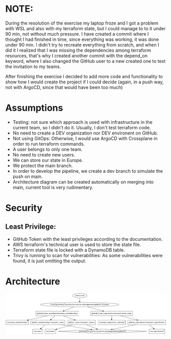# NOTE:
During the resolution of the exercise my laptop froze and I got a problem with WSL  and also with my terraform state, but I could manage to to it under 90 min, not without much pressure. I have created a commit where I thought I had finished in time, since everything was working, it was done under 90 min. 
I didn't try to recreate everything from scratch, and when I did it I realized that I was missing the dependencies among terraform resources, that's why I created another commit with the depend_on keyword, where I also changed the GitHub user to a new created one to test the invitation to my teams. 

After finishing the exercise I decided to add more code and functionality to show how I would create the project if I could decide (again, in a push way, not with ArgoCD, since that would have been too much)

# Assumptions
- Testing: not sure which approach is used with infrastructure in the current team, so I didn't do it. Usually, I don't test terraform code.
- No need to create a DEV organization nor DEV environent on GitHub.
- Not using GitOps: Otherwise, I would use ArgoCD with Crossplane in order to run terraform commands.
- A user belongs to only one team.
- No need to create new users.
- We can store our state in Europe.
- We protect the main branch.
- In order to develop the pipeline, we create a dev branch to simulate the push on main.
- Architecture diagram can be created automatically on merging into main, current tool is very rudimentary.

# Security

## Least Privilege:
- GitHub Token with the least privileges according to the documentation.
- AWS terraform's technical user is used to store the state file.
- Terraform state file is locked with a DynamoDB table.
- Trivy is running to scan for vulnerabilities: As some vulnerabilities were found, it is just omitting the output.

# Architecture
![architecture_diagram.png](architecture_diagram.png)
